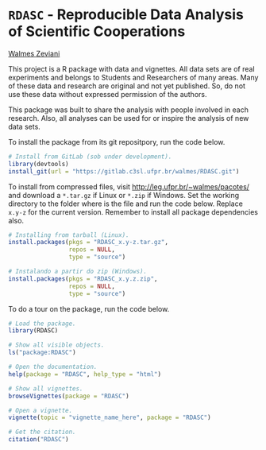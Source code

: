 `RDASC` - Reproducible Data Analysis of Scientific Cooperations
================================================================

[Walmes Zeviani](mailto:user@example.com)

This project is a R package with data and vignettes. All data sets are
of real experiments and belongs to Students and Researchers of many
areas. Many of these data and research are original and not yet
published. So, do not use these data without expressed permission of the
authors.

This package was built to share the analysis with people involved in
each research. Also, all analyses can be used for or inspire the
analysis of new data sets.

To install the package from its git repositpory, run the code below.

```r
# Install from GitLab (sob under development).
library(devtools)
install_git(url = "https://gitlab.c3sl.ufpr.br/walmes/RDASC.git")
```

To install from compressed files, visit
<http://leg.ufpr.br/~walmes/pacotes/> and download a `*.tar.gz` if Linux
or `*.zip` if Windows. Set the working directory to the folder where is
the file and run the code below. Replace `x.y-z` for the current
version. Remember to install all package dependencies also.

```r
# Installing from tarball (Linux).
install.packages(pkgs = "RDASC_x.y-z.tar.gz",
                 repos = NULL,
                 type = "source")

# Instalando a partir do zip (Windows).
install.packages(pkgs = "RDASC_x.y.z.zip",
                 repos = NULL,
                 type = "source")
```

To do a tour on the package, run the code below.

```r
# Load the package.
library(RDASC)

# Show all visible objects.
ls("package:RDASC")

# Open the documentation.
help(package = "RDASC", help_type = "html")

# Show all vignettes.
browseVignettes(package = "RDASC")

# Open a vignette.
vignette(topic = "vignette_name_here", package = "RDASC")

# Get the citation.
citation("RDASC")
```
